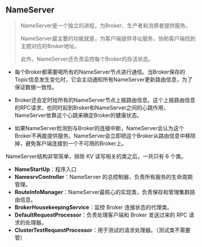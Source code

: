 ## NameServer

> NameServer是一个独立的进程，为Broker、生产者和消费者提供服务。
>
> NameServer最主要的功能就是，为客户端提供寻址服务，协助客户端找到主题对应的Broker地址。
>
> 此外，NameServer还负责监控每个Broker的存活状态。

- 每个Broker都需要喝所有的NameServer节点进行通信。当Broker保存的Topic信息发生变化时，它会主动通知所有NameServer更新路由信息，为了保证数据一致性。

- Broker还会定时给所有的NameServer节点上报路由信息。这个上报路由信息的RPC请求，也同时起到Broker和NameServer之间的心跳作用，NameServer依靠这个心跳来确定Broker的健康状态。
- 如果NameServer检测到与Broker的连接中断，NameServer会认为这个Broker不再能提供服务。NameServer会立即把这个Broker从路由信息中移除掉，避免客户端连接到一个不可用的Broker上。

NameServer结构非常简单，排除 KV 读写相关的类之后，一共只有 6 个类。

- **NameStartUp**：程序入口
- **NamesrvController**：NameServer 的总控制器，负责所有服务的生命周期管理。
- **RouteInfoManager**：NameServer最核心的实现类，负责保存和管理集群路由信息。
- **BrokerHousekeepingService**：监控 Broker 连接状态的代理类。
- **DefaultRequestProcessor**：负责处理客户端和 Broker 发送过来的 RPC 请求的处理器。
- **ClusterTestRequestProcessor**：用于测试的请求处理器。（测试类不需要管）